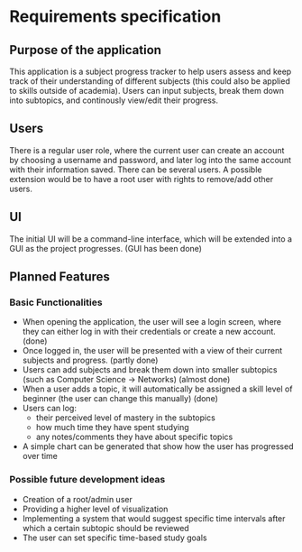 # Requirements specification

## Purpose of the application
This application is a subject progress tracker to help users assess and keep track of their understanding of different subjects (this could also be applied to skills outside of academia). Users can input subjects, break them down into subtopics, and continously view/edit their progress.

## Users
There is a regular user role, where the current user can create an account by choosing a username and password, and later log into the same account with their information saved. There can be several users. A possible extension would be to have a root user with rights to remove/add other users.

## UI
The initial UI will be a command-line interface, which will be extended into a GUI as the project progresses. (GUI has been done)

## Planned Features
### Basic Functionalities
- When opening the application, the user will see a login screen, where they can either log in with their credentials or create a new account. (done)
- Once logged in, the user will be presented with a view of their current subjects and progress. (partly done)
- Users can add subjects and break them down into smaller subtopics (such as Computer Science -> Networks) (almost done)
- When a user adds a topic, it will automatically be assigned a skill level of beginner (the user can change this manually) (done)
- Users can log:
    - their perceived level of mastery in the subtopics
    - how much time they have spent studying
    - any notes/comments they have about specific topics
- A simple chart can be generated that show how the user has progressed over time


### Possible future development ideas
- Creation of a root/admin user
- Providing a higher level of visualization
- Implementing a system that would suggest specific time intervals after which a certain subtopic should be reviewed
- The user can set specific time-based study goals
